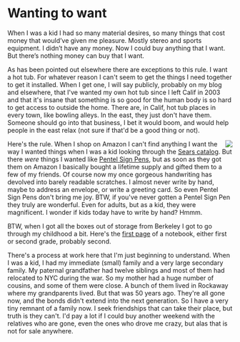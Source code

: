 # Wanting to want
When I was a kid I had so many material desires, so many things that cost money that would’ve given me pleasure. Mostly stereo and sports equipment. I didn’t have any money. Now I could buy anything that I want. But there’s nothing money can buy that I want.

As has been pointed out elsewhere there are exceptions to this rule. I want a hot tub. For whatever reason I can't seem to get the things I need together to get it installed. When I get one, I will say publicly, probably on my blog and elsewhere, that I've wanted my own hot tub since I left Calif in 2003 and that it's insane that something is so good for the human body is so hard to get access to outside the home. There are, in Calif, hot tub places in every town, like bowling alleys. In the east, they just don't have them. Someone should go into that business, I bet it would boom, and would help people in the east relax (not sure if that'd be a good thing or not).

<img src="http://scripting.com/images/2019/12/24/searsCatalog.png" border="0" align="right">Here's the rule. When I shop on Amazon I can't find anything I want the way I wanted things when I was a kid looking through the <a href="http://www.searsarchives.com/catalogs/history.htm">Sears catalog</a>. But there <i>were</i> things I wanted like <a href="https://www.amazon.com/Pentel-Sign-Fiber-Tipped-Black-S520/dp/B00006IFJL/ref=asc_df_B00006IFJL/?tag=hyprod-20&linkCode=df0&hvadid=167123392997&hvpos=1o1&hvnetw=g&hvrand=13295402309173569244&hvpone=&hvptwo=&hvqmt=&hvdev=c&hvdvcmdl=&hvlocint=&hvlocphy=1023511&hvtargid=pla-138272589675&psc=1">Pentel Sign Pens</a>, but as soon as they got them on Amazon I basically bought a lifetime supply and gifted them to a few of my friends. Of course now my once gorgeous handwriting has devolved into barely readable scratches. I almost never write by hand, maybe to address an envelope, or write a greeting card. So even Pentel Sign Pens don't bring me joy. BTW, if you've never gotten a Pentel Sign Pen they truly are wonderful. Even for adults, but as a kid, they were magnificent. I wonder if kids today have to write by hand? Hmmm. 

BTW, when I got all the boxes out of storage from Berkeley I got to go through my childhood a bit. Here's the <a href="http://scripting.com/images/2019/12/24/gradeSchoolNotebookPage.png">first page</a> of a notebook, either first or second grade, probably second. 

There's a process at work here that I'm just beginning to understand. When I was a kid, I had my immediate (small) family and a very large secondary family. My paternal grandfather had twelve siblings and most of them had relocated to NYC during the war. So my mother had a huge number of cousins, and some of them were close. A bunch of them lived in Rockaway where my grandparents lived. But that was 50 years ago. They're all gone now, and the bonds didn't extend into the next generation. So I have a very tiny remnant of a family now. I seek friendships that can take their place, but truth is they can't. I'd pay a lot if I could buy another weekend with the relatives who are gone, even the ones who drove me crazy, but alas that is not for sale anywhere. 


